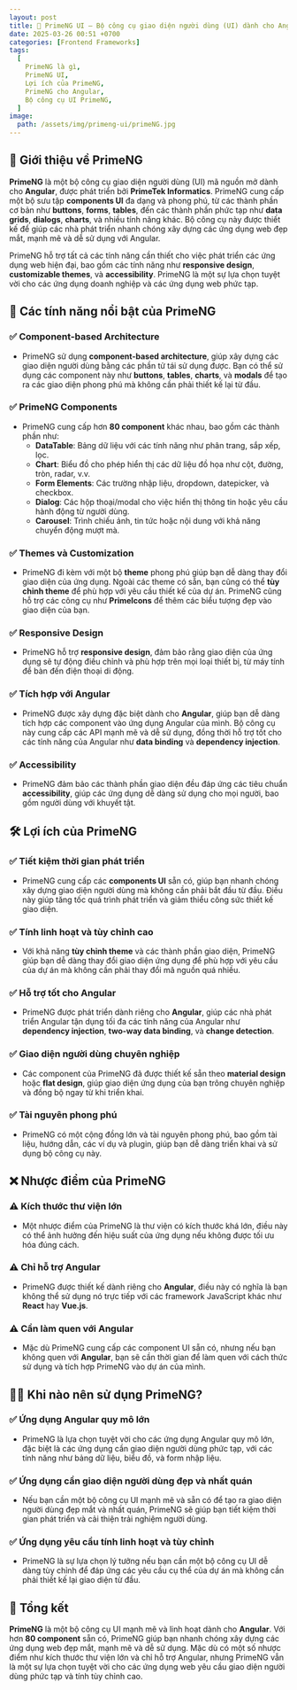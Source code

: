 ```yaml
---
layout: post
title: 🚀 PrimeNG UI – Bộ công cụ giao diện người dùng (UI) dành cho Angular
date: 2025-03-26 00:51 +0700
categories: [Frontend Frameworks]
tags:
  [
    PrimeNG là gì,
    PrimeNG UI,
    Lợi ích của PrimeNG,
    PrimeNG cho Angular,
    Bộ công cụ UI PrimeNG,
  ]
image:
  path: /assets/img/primeng-ui/primeNG.jpg
---
```


## 🎯 **Giới thiệu về PrimeNG**
**PrimeNG** là một bộ công cụ giao diện người dùng (UI) mã nguồn mở dành cho **Angular**, được phát triển bởi **PrimeTek Informatics**. PrimeNG cung cấp một bộ sưu tập **components UI** đa dạng và phong phú, từ các thành phần cơ bản như **buttons**, **forms**, **tables**, đến các thành phần phức tạp như **data grids**, **dialogs**, **charts**, và nhiều tính năng khác. Bộ công cụ này được thiết kế để giúp các nhà phát triển nhanh chóng xây dựng các ứng dụng web đẹp mắt, mạnh mẽ và dễ sử dụng với Angular.

PrimeNG hỗ trợ tất cả các tính năng cần thiết cho việc phát triển các ứng dụng web hiện đại, bao gồm các tính năng như **responsive design**, **customizable themes**, và **accessibility**. PrimeNG là một sự lựa chọn tuyệt vời cho các ứng dụng doanh nghiệp và các ứng dụng web phức tạp.

## 🔧 **Các tính năng nổi bật của PrimeNG**
### ✅ **Component-based Architecture**
- PrimeNG sử dụng **component-based architecture**, giúp xây dựng các giao diện người dùng bằng các phần tử tái sử dụng được. Bạn có thể sử dụng các component này như **buttons**, **tables**, **charts**, và **modals** để tạo ra các giao diện phong phú mà không cần phải thiết kế lại từ đầu.

### ✅ **PrimeNG Components**
- PrimeNG cung cấp hơn **80 component** khác nhau, bao gồm các thành phần như:
  - **DataTable**: Bảng dữ liệu với các tính năng như phân trang, sắp xếp, lọc.
  - **Chart**: Biểu đồ cho phép hiển thị các dữ liệu đồ họa như cột, đường, tròn, radar, v.v.
  - **Form Elements**: Các trường nhập liệu, dropdown, datepicker, và checkbox.
  - **Dialog**: Các hộp thoại/modal cho việc hiển thị thông tin hoặc yêu cầu hành động từ người dùng.
  - **Carousel**: Trình chiếu ảnh, tin tức hoặc nội dung với khả năng chuyển động mượt mà.
  
### ✅ **Themes và Customization**
- PrimeNG đi kèm với một bộ **theme** phong phú giúp bạn dễ dàng thay đổi giao diện của ứng dụng. Ngoài các theme có sẵn, bạn cũng có thể **tùy chỉnh theme** để phù hợp với yêu cầu thiết kế của dự án. PrimeNG cũng hỗ trợ các công cụ như **PrimeIcons** để thêm các biểu tượng đẹp vào giao diện của bạn.

### ✅ **Responsive Design**
- PrimeNG hỗ trợ **responsive design**, đảm bảo rằng giao diện của ứng dụng sẽ tự động điều chỉnh và phù hợp trên mọi loại thiết bị, từ máy tính để bàn đến điện thoại di động.

### ✅ **Tích hợp với Angular**
- PrimeNG được xây dựng đặc biệt dành cho **Angular**, giúp bạn dễ dàng tích hợp các component vào ứng dụng Angular của mình. Bộ công cụ này cung cấp các API mạnh mẽ và dễ sử dụng, đồng thời hỗ trợ tốt cho các tính năng của Angular như **data binding** và **dependency injection**.

### ✅ **Accessibility**
- PrimeNG đảm bảo các thành phần giao diện đều đáp ứng các tiêu chuẩn **accessibility**, giúp các ứng dụng dễ dàng sử dụng cho mọi người, bao gồm người dùng với khuyết tật.

## 🛠️ **Lợi ích của PrimeNG**
### ✅ **Tiết kiệm thời gian phát triển**
- PrimeNG cung cấp các **components UI** sẵn có, giúp bạn nhanh chóng xây dựng giao diện người dùng mà không cần phải bắt đầu từ đầu. Điều này giúp tăng tốc quá trình phát triển và giảm thiểu công sức thiết kế giao diện.

### ✅ **Tính linh hoạt và tùy chỉnh cao**
- Với khả năng **tùy chỉnh theme** và các thành phần giao diện, PrimeNG giúp bạn dễ dàng thay đổi giao diện ứng dụng để phù hợp với yêu cầu của dự án mà không cần phải thay đổi mã nguồn quá nhiều.

### ✅ **Hỗ trợ tốt cho Angular**
- PrimeNG được phát triển dành riêng cho **Angular**, giúp các nhà phát triển Angular tận dụng tối đa các tính năng của Angular như **dependency injection**, **two-way data binding**, và **change detection**.

### ✅ **Giao diện người dùng chuyên nghiệp**
- Các component của PrimeNG đã được thiết kế sẵn theo **material design** hoặc **flat design**, giúp giao diện ứng dụng của bạn trông chuyên nghiệp và đồng bộ ngay từ khi triển khai.

### ✅ **Tài nguyên phong phú**
- PrimeNG có một cộng đồng lớn và tài nguyên phong phú, bao gồm tài liệu, hướng dẫn, các ví dụ và plugin, giúp bạn dễ dàng triển khai và sử dụng bộ công cụ này.

## ❌ **Nhược điểm của PrimeNG**
### ⚠️ **Kích thước thư viện lớn**
- Một nhược điểm của PrimeNG là thư viện có kích thước khá lớn, điều này có thể ảnh hưởng đến hiệu suất của ứng dụng nếu không được tối ưu hóa đúng cách.

### ⚠️ **Chỉ hỗ trợ Angular**
- PrimeNG được thiết kế dành riêng cho **Angular**, điều này có nghĩa là bạn không thể sử dụng nó trực tiếp với các framework JavaScript khác như **React** hay **Vue.js**.

### ⚠️ **Cần làm quen với Angular**
- Mặc dù PrimeNG cung cấp các component UI sẵn có, nhưng nếu bạn không quen với **Angular**, bạn sẽ cần thời gian để làm quen với cách thức sử dụng và tích hợp PrimeNG vào dự án của mình.

## 🧑‍💻 **Khi nào nên sử dụng PrimeNG?**
### ✅ **Ứng dụng Angular quy mô lớn**
- PrimeNG là lựa chọn tuyệt vời cho các ứng dụng Angular quy mô lớn, đặc biệt là các ứng dụng cần giao diện người dùng phức tạp, với các tính năng như bảng dữ liệu, biểu đồ, và form nhập liệu.

### ✅ **Ứng dụng cần giao diện người dùng đẹp và nhất quán**
- Nếu bạn cần một bộ công cụ UI mạnh mẽ và sẵn có để tạo ra giao diện người dùng đẹp mắt và nhất quán, PrimeNG sẽ giúp bạn tiết kiệm thời gian phát triển và cải thiện trải nghiệm người dùng.

### ✅ **Ứng dụng yêu cầu tính linh hoạt và tùy chỉnh**
- PrimeNG là sự lựa chọn lý tưởng nếu bạn cần một bộ công cụ UI dễ dàng tùy chỉnh để đáp ứng các yêu cầu cụ thể của dự án mà không cần phải thiết kế lại giao diện từ đầu.

## 🚀 **Tổng kết**
**PrimeNG** là một bộ công cụ UI mạnh mẽ và linh hoạt dành cho **Angular**. Với hơn **80 component** sẵn có, PrimeNG giúp bạn nhanh chóng xây dựng các ứng dụng web đẹp mắt, mạnh mẽ và dễ sử dụng. Mặc dù có một số nhược điểm như kích thước thư viện lớn và chỉ hỗ trợ Angular, nhưng PrimeNG vẫn là một sự lựa chọn tuyệt vời cho các ứng dụng web yêu cầu giao diện người dùng phức tạp và tính tùy chỉnh cao.